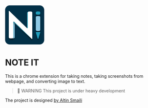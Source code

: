 ![LOGO](./src/static/icon/128%20x%20128.png 'Title')

# **NOTE IT**

This is a chrome extension for taking notes, taking screenshots from webpage, and converting image to text.

> 🚧 WARNING
> This project is under heavy development

The project is designed [by Altin Smaili](https://www.figma.com/file/h66qGHcw4DzCZMotoqioTV/Note-It?node-id=2%3A121)
